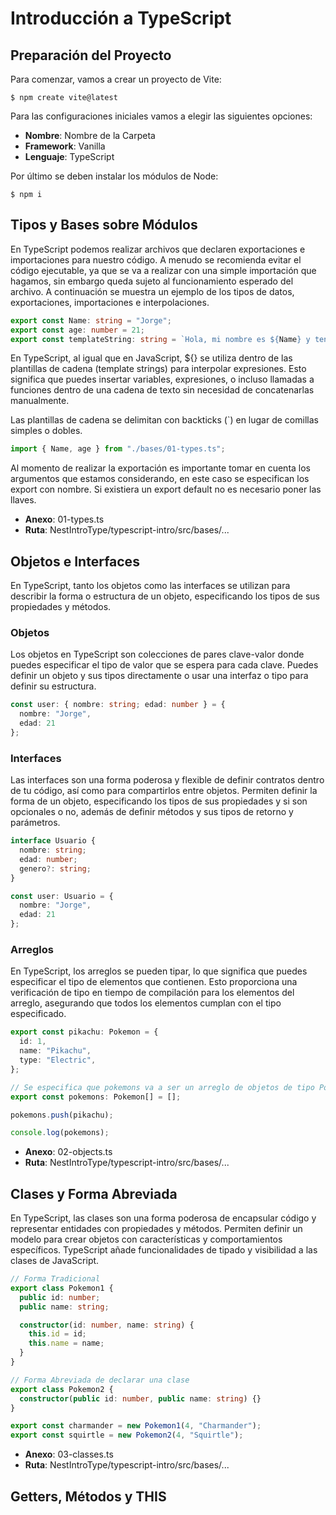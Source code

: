 # Introducción a TypeScript

## Preparación del Proyecto
 
Para comenzar, vamos a crear un proyecto de Vite:

```
$ npm create vite@latest
```

Para las configuraciones iniciales vamos a elegir las siguientes opciones:
- **Nombre**: Nombre de la Carpeta
- **Framework**: Vanilla
- **Lenguaje**: TypeScript

Por último se deben instalar los módulos de Node:

```
$ npm i
```

## Tipos y Bases sobre Módulos

En TypeScript podemos realizar archivos que declaren exportaciones e importaciones para nuestro código. A menudo se recomienda evitar el código ejecutable, ya que se va a realizar con una simple importación que hagamos, sin embargo queda sujeto al funcionamiento esperado del archivo. A continuación se muestra un ejemplo de los tipos de datos, exportaciones, importaciones e interpolaciones.

```typescript
export const Name: string = "Jorge";
export const age: number = 21;
export const templateString: string = `Hola, mi nombre es ${Name} y tengo ${age} años`;
```

En TypeScript, al igual que en JavaScript, ${} se utiliza dentro de las plantillas de cadena (template strings) para interpolar expresiones. Esto significa que puedes insertar variables, expresiones, o incluso llamadas a funciones dentro de una cadena de texto sin necesidad de concatenarlas manualmente. 

Las plantillas de cadena se delimitan con backticks (`) en lugar de comillas simples o dobles.

```typescript
import { Name, age } from "./bases/01-types.ts";
```

Al momento de realizar la exportación es importante tomar en cuenta los argumentos que estamos considerando, en este caso se especifican los export con nombre. Si existiera un export default no es necesario poner las llaves.

- **Anexo**: 01-types.ts
- **Ruta**: NestIntroType/typescript-intro/src/bases/...

## Objetos e Interfaces

En TypeScript, tanto los objetos como las interfaces se utilizan para describir la forma o estructura de un objeto, especificando los tipos de sus propiedades y métodos.

### Objetos

Los objetos en TypeScript son colecciones de pares clave-valor donde puedes especificar el tipo de valor que se espera para cada clave. Puedes definir un objeto y sus tipos directamente o usar una interfaz o tipo para definir su estructura.

```typescript
const user: { nombre: string; edad: number } = {
  nombre: "Jorge",
  edad: 21
};
```

### Interfaces

Las interfaces son una forma poderosa y flexible de definir contratos dentro de tu código, así como para compartirlos entre objetos. Permiten definir la forma de un objeto, especificando los tipos de sus propiedades y si son opcionales o no, además de definir métodos y sus tipos de retorno y parámetros.

```typescript
interface Usuario {
  nombre: string;
  edad: number;
  genero?: string;
}

const user: Usuario = {
  nombre: "Jorge",
  edad: 21
};
```

### Arreglos

En TypeScript, los arreglos se pueden tipar, lo que significa que puedes especificar el tipo de elementos que contienen. Esto proporciona una verificación de tipo en tiempo de compilación para los elementos del arreglo, asegurando que todos los elementos cumplan con el tipo especificado.

```typescript
export const pikachu: Pokemon = {
  id: 1,
  name: "Pikachu",
  type: "Electric",
};

// Se especifica que pokemons va a ser un arreglo de objetos de tipo Pokemon
export const pokemons: Pokemon[] = [];

pokemons.push(pikachu);

console.log(pokemons);
```

- **Anexo**: 02-objects.ts
- **Ruta**: NestIntroType/typescript-intro/src/bases/...

## Clases y Forma Abreviada

En TypeScript, las clases son una forma poderosa de encapsular código y representar entidades con propiedades y métodos. Permiten definir un modelo para crear objetos con características y comportamientos específicos. TypeScript añade funcionalidades de tipado y visibilidad a las clases de JavaScript.

```typescript
// Forma Tradicional
export class Pokemon1 {
  public id: number;
  public name: string;

  constructor(id: number, name: string) {
    this.id = id;
    this.name = name;
  }
}

// Forma Abreviada de declarar una clase
export class Pokemon2 {
  constructor(public id: number, public name: string) {}
}

export const charmander = new Pokemon1(4, "Charmander");
export const squirtle = new Pokemon2(4, "Squirtle");
```

- **Anexo**: 03-classes.ts
- **Ruta**: NestIntroType/typescript-intro/src/bases/...

## Getters, Métodos y THIS


